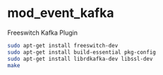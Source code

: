 # mod_event_kafka
Freeswitch Kafka Plugin

```bash
sudo apt-get install freeswitch-dev
sudo apt-get install build-essential pkg-config
sudo apt-get install librdkafka-dev libssl-dev
make
```